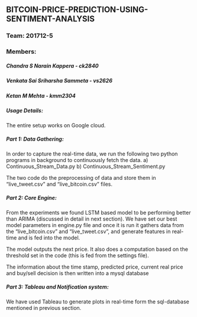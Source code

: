 ## BITCOIN-PRICE-PREDICTION-USING-SENTIMENT-ANALYSIS ##
### Team: 201712-5 ###
### Members: ###
##### Chandra S Narain Kappera - ck2840 #####
##### Venkata Sai Sriharsha Sammeta - vs2626 #####
##### Ketan M Mehta - kmm2304 #####


##### Usage Details: #####
The entire setup works on Google cloud.

##### Part 1: Data Gathering: #####
In order to capture the real-time data, we run the following two python programs in background to continuously fetch the data. 
a) Continuous_Stream_Data.py 
b) Continuous_Stream_Sentiment.py

The two code do the preprocessing of data and store them in “live_tweet.csv” and “live_bitcoin.csv” files.

##### Part 2: Core Engine: #####
From the experiments we found LSTM based model to be performing better than ARIMA (discussed in detail in next section). We have set our best model parameters in engine.py file and once it is run it gathers data from the “live_bitcoin.csv” and “live_tweet.csv”, and generate features in real-time and is fed into the model.

The model outputs the next price. It also does a computation based on the threshold set in the code (this is fed from the settings file). 

The information about the time stamp, predicted price, current real price and buy/sell decision is then written into a mysql database


##### Part 3: Tableau and Notification system: #####

We have used Tableau to generate plots in real-time form the sql-database mentioned in previous section. 
